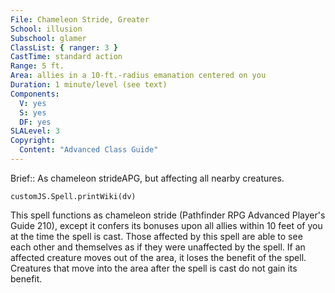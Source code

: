 ```yaml
---
File: Chameleon Stride, Greater
School: illusion
Subschool: glamer
ClassList: { ranger: 3 }
CastTime: standard action
Range: 5 ft.
Area: allies in a 10-ft.-radius emanation centered on you
Duration: 1 minute/level (see text)
Components:
  V: yes
  S: yes
  DF: yes
SLALevel: 3
Copyright:
  Content: "Advanced Class Guide"
---
```

Brief:: As chameleon strideAPG, but affecting all nearby creatures.

```dataviewjs
customJS.Spell.printWiki(dv)
```

This spell functions as chameleon stride (Pathfinder RPG Advanced Player's Guide 210), except it confers its bonuses upon all allies within 10 feet of you at the time the spell is cast. Those affected by this spell are able to see each other and themselves as if they were unaffected by the spell. If an affected creature moves out of the area, it loses the benefit of the spell. Creatures that move into the area after the spell is cast do not gain its benefit.
